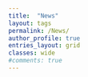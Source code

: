 ```yaml
---
title:  "News"
layout: tags
permalink: /News/
author_profile: true
entries_layout: grid
classes: wide
#comments: true
---
```

